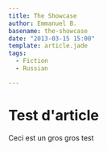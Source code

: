 ```yaml
---
title: The Showcase
author: Emmanuel B.
basename: the-showcase
date: "2013-03-15 15:00"
template: article.jade
tags:
  - Fiction
  - Russian

---
```


# Test d'article

Ceci est un gros gros test
